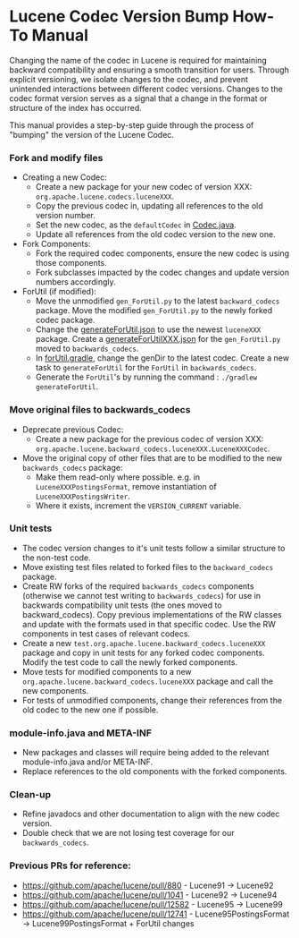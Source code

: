 <!--
Licensed to the Apache Software Foundation (ASF) under one
or more contributor license agreements.  See the NOTICE file
distributed with this work for additional information
regarding copyright ownership.  The ASF licenses this file
to you under the Apache License, Version 2.0 (the
"License"); you may not use this file except in compliance
with the License.  You may obtain a copy of the License at

  http://www.apache.org/licenses/LICENSE-2.0

Unless required by applicable law or agreed to in writing,
software distributed under the License is distributed on an
"AS IS" BASIS, WITHOUT WARRANTIES OR CONDITIONS OF ANY
KIND, either express or implied.  See the License for the
specific language governing permissions and limitations
under the License.
-->

# Lucene Codec Version Bump How-To Manual

Changing the name of the codec in Lucene is required for maintaining backward compatibility and ensuring a smooth transition for users. 
Through explicit versioning, we isolate changes to the codec, and prevent unintended interactions between different codec 
versions. Changes to the codec format version serves as a signal that a change in the format or structure of the index has occurred.

This manual provides a step-by-step guide through the process of "bumping" the version of the Lucene Codec.

### Fork and modify files
* Creating a new Codec:
  * Create a new package for your new codec of version XXX: `org.apache.lucene.codecs.luceneXXX`.
  * Copy the previous codec in, updating all references to the old version number.
  * Set the new codec, as the `defaultCodec` in [Codec.java](https://github.com/apache/lucene/blob/main/lucene/core/src/java/org/apache/lucene/codecs/Codec.java).
  * Update all references from the old codec version to the new one.
* Fork Components:
  * Fork the required codec components, ensure the new codec is using those components.
  * Fork subclasses impacted by the codec changes and update version numbers accordingly.
* ForUtil (if modified):
  * Move the unmodified `gen_ForUtil.py` to the latest `backward_codecs` package. Move the modified `gen_ForUtil.py` to the newly forked codec package.
  * Change the [generateForUtil.json](https://github.com/apache/lucene/blob/main/lucene/core/src/generated/checksums/generateForUtil.json) to use the newest `luceneXXX` package. Create a [generateForUtilXXX.json](https://github.com/apache/lucene/tree/main/lucene/backward-codecs/src/generated/checksums) for the `gen_ForUtil.py` moved to `backwards_codecs`.
  * In [forUtil.gradle](https://github.com/apache/lucene/blob/main/gradle/generation/forUtil.gradle), change the genDir to the latest 
    codec. Create a new task to `generateForUtil` for the `ForUtil` in `backwards_codecs`.
  * Generate the `ForUtil`'s by running the command : `./gradlew generateForUtil`.

### Move original files to backwards_codecs
* Deprecate previous Codec:
  * Create a new package for the previous codec of version XXX: `org.apache.lucene.backward_codecs.luceneXXX.LuceneXXXCodec`.
* Move the original copy of other files that are to be modified to the new `backwards_codecs` package:
  * Make them read-only where possible. e.g. in `LuceneXXXPostingsFormat`, remove instantiation of `LuceneXXXPostingsWriter`.
  * Where it exists, increment the `VERSION_CURRENT` variable.

### Unit tests
* The codec version changes to it's unit tests follow a similar structure to the non-test code.
* Move existing test files related to forked files to the `backward_codecs` package.
* Create RW forks of the required `backwards_codecs` components (otherwise we cannot test writing to `backwards_codecs`) for use in 
  backwards compatibility unit tests (the ones moved to backward_codecs). Copy previous implementations of the RW classes and update with the 
  formats used in that specific codec. Use the RW components in test cases of relevant codecs. 
* Create a new `test.org.apache.lucene.backward_codecs.luceneXXX` package and copy in unit tests for any forked codec components. Modify 
  the test code to call the newly forked components.
* Move tests for modified components to a new `org.apache.lucene.backward_codecs.luceneXXX` package and call the new components.
* For tests of unmodified components, change their references from the old codec to the new one if possible.

### module-info.java and META-INF
* New packages and classes will require being added to the relevant module-info.java and/or META-INF.
* Replace references to the old components with the forked components.

### Clean-up
* Refine javadocs and other documentation to align with the new codec version.
* Double check that we are not losing test coverage for our `backwards_codecs`.

### Previous PRs for reference:
* https://github.com/apache/lucene/pull/880 - Lucene91 -> Lucene92
* https://github.com/apache/lucene/pull/1041 - Lucene92 -> Lucene94
* https://github.com/apache/lucene/pull/12582 - Lucene95 -> Lucene99
* https://github.com/apache/lucene/pull/12741 - Lucene95PostingsFormat -> Lucene99PostingsFormat + ForUtil changes
